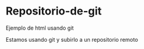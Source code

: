 # Repositorio-de-git
Ejemplo de html usando git

Estamos usando git y subirlo a un repositorio remoto
